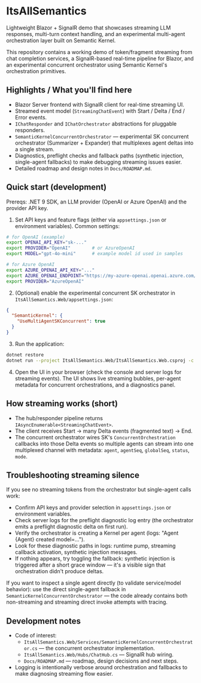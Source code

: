 # ItsAllSemantics

Lightweight Blazor + SignalR demo that showcases streaming LLM responses, multi-turn context handling, and an experimental multi-agent orchestration layer built on Semantic Kernel.

This repository contains a working demo of token/fragment streaming from chat completion services, a SignalR-based real-time pipeline for Blazor, and an experimental concurrent orchestrator using Semantic Kernel's orchestration primitives.

## Highlights / What you'll find here

- Blazor Server frontend with SignalR client for real-time streaming UI.
- Streamed event model (`StreamingChatEvent`) with Start / Delta / End / Error events.
- `IChatResponder` and `IChatOrchestrator` abstractions for pluggable responders.
- `SemanticKernelConcurrentOrchestrator` — experimental SK concurrent orchestrator (Summarizer + Expander) that multiplexes agent deltas into a single stream.
- Diagnostics, preflight checks and fallback paths (synthetic injection, single-agent fallbacks) to make debugging streaming issues easier.
- Detailed roadmap and design notes in `Docs/ROADMAP.md`.

## Quick start (development)

Prereqs: .NET 9 SDK, an LLM provider (OpenAI or Azure OpenAI) and the provider API key.

1. Set API keys and feature flags (either via `appsettings.json` or environment variables). Common settings:

```bash
# for OpenAI (example)
export OPENAI_API_KEY="sk-..."
export PROVIDER="OpenAI"        # or AzureOpenAI
export MODEL="gpt-4o-mini"      # example model id used in samples

# for Azure OpenAI
export AZURE_OPENAI_API_KEY="..."
export AZURE_OPENAI_ENDPOINT="https://my-azure-openai.openai.azure.com/"
export PROVIDER="AzureOpenAI"
```

2. (Optional) enable the experimental concurrent SK orchestrator in `ItsAllSemantics.Web/appsettings.json`:

```json
{
  "SemanticKernel": {
    "UseMultiAgentSKConcurrent": true
  }
}
```

3. Run the application:

```bash
dotnet restore
dotnet run --project ItsAllSemantics.Web/ItsAllSemantics.Web.csproj -c Debug
```

4. Open the UI in your browser (check the console and server logs for streaming events). The UI shows live streaming bubbles, per-agent metadata for concurrent orchestrations, and a diagnostics panel.

## How streaming works (short)

- The hub/responder pipeline returns `IAsyncEnumerable<StreamingChatEvent>`.
- The client receives Start → many Delta events (fragmented text) → End.
- The concurrent orchestrator wires SK's `ConcurrentOrchestration` callbacks into those Delta events so multiple agents can stream into one multiplexed channel with metadata: `agent`, `agentSeq`, `globalSeq`, `status`, `mode`.

## Troubleshooting streaming silence

If you see no streaming tokens from the orchestrator but single-agent calls work:

- Confirm API keys and provider selection in `appsettings.json` or environment variables.
- Check server logs for the preflight diagnostic log entry (the orchestrator emits a preflight diagnostic delta on first run).
- Verify the orchestrator is creating a Kernel per agent (logs: "Agent {Agent} created model=...").
- Look for these diagnostic paths in logs: runtime pump, streaming callback activation, synthetic injection messages.
- If nothing appears, try toggling the fallback: synthetic injection is triggered after a short grace window — it's a visible sign that orchestration didn't produce deltas.

If you want to inspect a single agent directly (to validate service/model behavior): use the direct single-agent fallback in `SemanticKernelConcurrentOrchestrator` — the code already contains both non-streaming and streaming direct invoke attempts with tracing.

## Development notes

- Code of interest:
  - `ItsAllSemantics.Web/Services/SemanticKernelConcurrentOrchestrator.cs` — the concurrent orchestrator implementation.
  - `ItsAllSemantics.Web/Hubs/ChatHub.cs` — SignalR hub wiring.
  - `Docs/ROADMAP.md` — roadmap, design decisions and next steps.
- Logging is intentionally verbose around orchestration and fallbacks to make diagnosing streaming flow easier.
